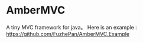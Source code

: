 # AmberMVC
A tiny MVC framework for java。 Here is an example : https://github.com/FuzhePan/AmberMVC.Example
